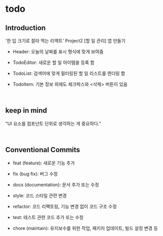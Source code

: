 # todo

## Introduction

'한 입 크기로 잘라 먹는 리액트' Project2 [할 일 관리] 앱 만들기

- Header: 오늘의 날짜를 표시 형식에 맞게 보여줌

- TodoEditor: 새로운 할 일 아이템을 등록 함

- TodoList: 검색어에 맞게 필터링된 할 일 리스트를 렌더링 함

- TodoItem: 기본 정보 외에도 체크박스와 <삭제> 버튼이 있음

</br>

## keep in mind

"UI 요소를 컴포넌트 단위로 생각하는 게 중요하다."

</br>

## Conventional Commits

- feat (feature): 새로운 기능 추가

- fix (bug fix): 버그 수정

- docs (documentation): 문서 추가 또는 수정

- style: 코드 스타일 관련 변경

- refactor: 코드 리팩토링, 기능 변경 없이 코드 구조 수정

- test: 테스트 관련 코드 추가 또는 수정

- chore (maintain): 유지보수를 위한 작업, 패키지 업데이트, 빌드 설정 변경 등
